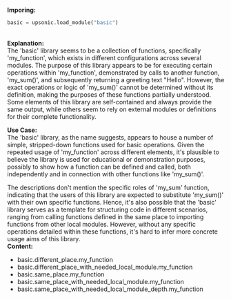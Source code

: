 <b class="custom_code_highlight_green">Imporing:</b><br>
```python
basic = upsonic.load_module("basic")
```
<br><b class="custom_code_highlight_green">Explanation:</b><br>The 'basic' library seems to be a collection of functions, specifically 'my_function', which exists in different configurations across several modules. The purpose of this library appears to be for executing certain operations within 'my_function', demonstrated by calls to another function, 'my_sum()', and subsequently returning a greeting text "Hello". However, the exact operations or logic of 'my_sum()' cannot be determined without its definition, making the purposes of these functions partially understood. Some elements of this library are self-contained and always provide the same output, while others seem to rely on external modules or definitions for their complete functionality.

<b class="custom_code_highlight_green">Use Case:</b><br>The 'basic' library, as the name suggests, appears to house a number of simple, stripped-down functions used for basic operations. Given the repeated usage of 'my_function' across different elements, it's plausible to believe the library is used for educational or demonstration purposes, possibly to show how a function can be defined and called, both independently and in connection with other functions like 'my_sum()'. 

The descriptions don't mention the specific roles of 'my_sum' function, indicating that the users of this library are expected to substitute 'my_sum()' with their own specific functions. Hence, it's also possible that the 'basic' library serves as a template for structuring code in different scenarios, ranging from calling functions defined in the same place to importing functions from other local modules. However, without any specific operations detailed within these functions, it's hard to infer more concrete usage aims of this library.
<br><b class="custom_code_highlight_green">Content:</b><br>
  - basic.different_place.my_function
  - basic.different_place_with_needed_local_module.my_function
  - basic.same_place.my_function
  - basic.same_place_with_needed_local_module.my_function
  - basic.same_place_with_needed_local_module_depth.my_function
